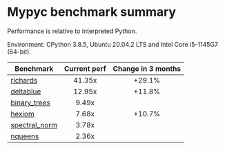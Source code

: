 # Mypyc benchmark summary

Performance is relative to interpreted Python.

Environment: CPython 3.8.5, Ubuntu 20.04.2 LTS and Intel Core i5-1145G7 (64-bit).

| Benchmark | Current perf | Change in 3 months |
| --- | :---: | :---: |
| [richards](benchmarks/richards.md) | 41.35x | +29.1% |
| [deltablue](benchmarks/deltablue.md) | 12.95x | +11.8% |
| [binary_trees](benchmarks/binary_trees.md) | 9.49x |  |
| [hexiom](benchmarks/hexiom.md) | 7.68x | +10.7% |
| [spectral_norm](benchmarks/spectral_norm.md) | 3.78x |  |
| [nqueens](benchmarks/nqueens.md) | 2.36x |  |
